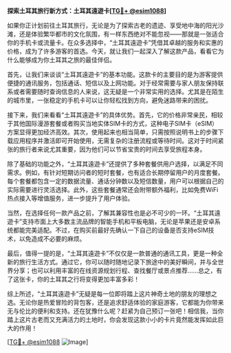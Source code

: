 **探索土耳其旅行新方式：土耳其遠遊卡[[TG💪+ @esim1088](https://t.me/s/esim1088)]**

如果你正计划前往土耳其旅行，无论是为了探索古老的遗迹、享受地中海的阳光沙滩，还是体验繁华都市的文化氛围，有一样东西绝对不能忽视——那就是一张适合你的手机卡或流量卡。在众多选择中，“土耳其遠遊卡”凭借其卓越的服务和实惠的价格，成为了许多游客的首选。今天，就让我们一起深入了解这款产品，看看它为什么能够成为你土耳其之旅的最佳伴侣。

首先，让我们来谈谈“土耳其遠遊卡”的基本功能。这款卡的主要目的是为游客提供便捷的通讯服务，包括通话、短信以及上网功能。对于经常需要与家人朋友保持联系或者需要随时查询信息的人来说，这无疑是一个非常实用的选择。尤其是在陌生的城市里，一张稳定的手机卡可以让你轻松找到方向，避免迷路带来的困扰。

接下来，我们来看看“土耳其遠遊卡”的具体优势。首先，它的价格非常亲民，相较于其他国际漫游套餐或者购买当地实体SIM卡的方式，这种电子SIM卡（eSIM）方案显得更加经济高效。其次，使用起来也相当简单，只需按照说明书上的步骤下载应用程序并激活即可开始使用，无需复杂的注册流程或等待时间。这对于时间紧张的旅行者来说尤其重要，因为他们可以节省宝贵的时间去享受旅程本身。

除了基础的功能之外，“土耳其遠遊卡”还提供了多种套餐供用户选择，以满足不同需求。例如，有针对短期访问者的短时套餐，也有适合长期停留用户的月度套餐。每个套餐都包含一定的数据流量、通话分钟数以及短信数量，用户可以根据自己的实际需要进行灵活选择。此外，这些套餐通常还会附带额外福利，比如免费WiFi热点接入等增值服务，进一步提升了用户体验。

当然，在选择任何一款产品之前，了解其兼容性也是必不可少的一环。“土耳其遠遊卡”支持市面上大多数主流品牌的智能手机和平板电脑，无论是苹果还是安卓系统都能完美适配。不过，在购买前最好先确认一下自己的设备是否支持eSIM技术，以免造成不必要的麻烦。

最后，值得一提的是，“土耳其遠遊卡”不仅仅是一款普通的通讯工具，更是一种全新的旅行生活方式。通过它，你可以随时随地记录下旅途中的美好瞬间，并与全世界分享；也可以利用丰富的在线资源规划行程、查找餐厅或景点推荐……总之，有了这张卡，你的土耳其之行将变得更加丰富多彩！

综上所述，“土耳其遠遊卡”无疑是每一位即将踏上这片神奇土地的朋友的理想之选。无论你是热爱冒险的背包客，还是追求舒适体验的家庭游客，它都能为你带来无与伦比的便利和支持。还在犹豫什么呢？赶紧为自己预订一张吧！相信我，当你踏上这片古老而又充满活力的土地时，你会发现这款小小的卡片竟然能发挥如此巨大的作用！

[[TG💪+ @esim1088](https://t.me/s/esim1088) ![Image](https://i.postimg.cc/4NQfJmqS/Snipaste-2025-05-13-00-14-12.png)]